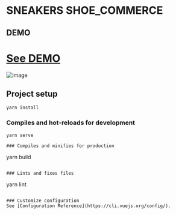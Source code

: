 
# SNEAKERS SHOE_COMMERCE

## DEMO
# [See DEMO]([https://www.google.com](https://ecomerce-shoes.web.app/collections))



![image](https://user-images.githubusercontent.com/33994452/143690228-ce5093e2-281a-426c-a441-4a2bb0802478.png)
## Project setup
```
yarn install
```

### Compiles and hot-reloads for development
```
yarn serve

### Compiles and minifies for production
```
yarn build
```

### Lints and fixes files
```
yarn lint
```

### Customize configuration
See [Configuration Reference](https://cli.vuejs.org/config/).
